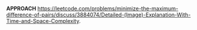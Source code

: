 **APPROACH**
https://leetcode.com/problems/minimize-the-maximum-difference-of-pairs/discuss/3884074/Detailed-(Image)-Explanation-With-Time-and-Space-Complexity.